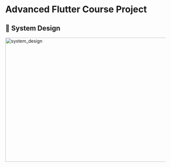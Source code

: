 # Advanced Flutter Course Project



## 🎨  System Design

<img width="1296" height="390" alt="system_design" src="https://github.com/user-attachments/assets/a5779070-31b4-43fc-8dd6-0a0b4ac01d83" />
